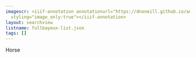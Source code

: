 ```yaml
---
imagescr: <iiif-annotation annotationurl="https://dnoneill.github.io/annotate/annotations/fullbayeux-002.json"
  styling="image_only:true"></iiif-annotation>
layout: searchview
listname: fullbayeux-list.json
tags: []
---
```

Horse
